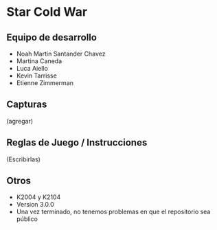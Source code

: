 # Star Cold War

## Equipo de desarrollo

- Noah Martin Santander Chavez
- Martina Caneda
- Luca Aiello
- Kevin Tarrisse
- Etienne Zimmerman

## Capturas

(agregar)

## Reglas de Juego / Instrucciones

(Escribirlas)


## Otros

- K2004 y K2104
- Version 3.0.0
- Una vez terminado, no tenemos problemas en que el repositorio sea público 
